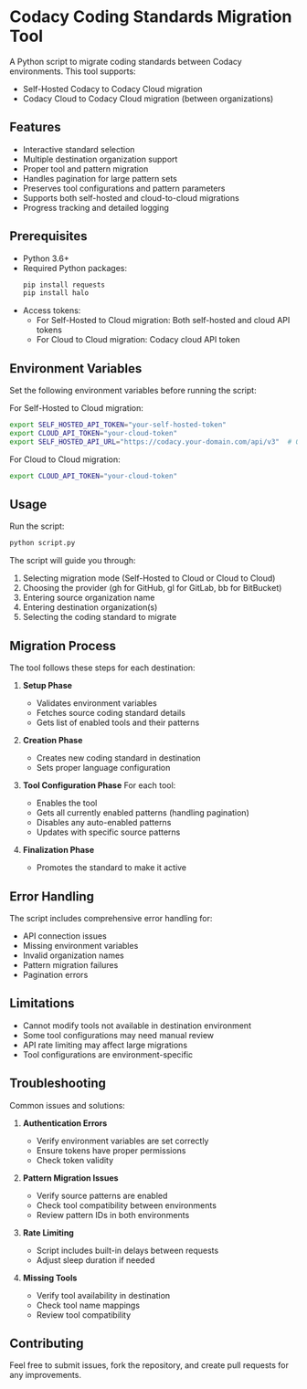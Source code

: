 # Codacy Coding Standards Migration Tool

A Python script to migrate coding standards between Codacy environments. This tool supports:
- Self-Hosted Codacy to Codacy Cloud migration
- Codacy Cloud to Codacy Cloud migration (between organizations)

## Features

- Interactive standard selection
- Multiple destination organization support
- Proper tool and pattern migration
- Handles pagination for large pattern sets
- Preserves tool configurations and pattern parameters
- Supports both self-hosted and cloud-to-cloud migrations
- Progress tracking and detailed logging

## Prerequisites

- Python 3.6+
- Required Python packages:
  ```bash
  pip install requests
  pip install halo
  ```
- Access tokens:
  - For Self-Hosted to Cloud migration: Both self-hosted and cloud API tokens
  - For Cloud to Cloud migration: Codacy cloud API token

## Environment Variables

Set the following environment variables before running the script:

For Self-Hosted to Cloud migration:
```bash
export SELF_HOSTED_API_TOKEN="your-self-hosted-token"
export CLOUD_API_TOKEN="your-cloud-token"
export SELF_HOSTED_API_URL="https://codacy.your-domain.com/api/v3"  # Optional, defaults to https://codacy.mycompany.com/api/v3
```

For Cloud to Cloud migration:
```bash
export CLOUD_API_TOKEN="your-cloud-token"
```

## Usage

Run the script:
```bash
python script.py
```

The script will guide you through:
1. Selecting migration mode (Self-Hosted to Cloud or Cloud to Cloud)
2. Choosing the provider (gh for GitHub, gl for GitLab, bb for BitBucket)
3. Entering source organization name
4. Entering destination organization(s)
5. Selecting the coding standard to migrate

## Migration Process

The tool follows these steps for each destination:

1. **Setup Phase**
   - Validates environment variables
   - Fetches source coding standard details
   - Gets list of enabled tools and their patterns

2. **Creation Phase**
   - Creates new coding standard in destination
   - Sets proper language configuration

3. **Tool Configuration Phase**
   For each tool:
   - Enables the tool
   - Gets all currently enabled patterns (handling pagination)
   - Disables any auto-enabled patterns
   - Updates with specific source patterns

4. **Finalization Phase**
   - Promotes the standard to make it active

## Error Handling

The script includes comprehensive error handling for:
- API connection issues
- Missing environment variables
- Invalid organization names
- Pattern migration failures
- Pagination errors

## Limitations

- Cannot modify tools not available in destination environment
- Some tool configurations may need manual review
- API rate limiting may affect large migrations
- Tool configurations are environment-specific

## Troubleshooting

Common issues and solutions:

1. **Authentication Errors**
   - Verify environment variables are set correctly
   - Ensure tokens have proper permissions
   - Check token validity

2. **Pattern Migration Issues**
   - Verify source patterns are enabled
   - Check tool compatibility between environments
   - Review pattern IDs in both environments

3. **Rate Limiting**
   - Script includes built-in delays between requests
   - Adjust sleep duration if needed

4. **Missing Tools**
   - Verify tool availability in destination
   - Check tool name mappings
   - Review tool compatibility

## Contributing

Feel free to submit issues, fork the repository, and create pull requests for any improvements.
